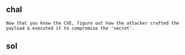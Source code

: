 ## chal 

`Now that you know the CVE, figure out how the attacker crafted the payload & executed it to compromise the 'secret'.`

## sol 

